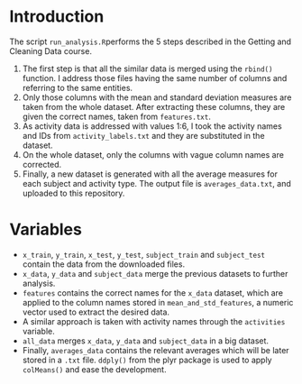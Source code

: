 # Introduction

The script `run_analysis.R`performs the 5 steps described in the Getting and Cleaning Data course.

1) The first step is that all the similar data is merged using the `rbind()` function. I address those files having the same number of columns and referring to the same entities.
2) Only those columns with the mean and standard deviation measures are taken from the whole dataset. After extracting these columns, they are given the correct names, taken from `features.txt`.
3) As activity data is addressed with values 1:6, I took the activity names and IDs from `activity_labels.txt` and they are substituted in the dataset.
4) On the whole dataset, only the columns with vague column names are corrected.
5) Finally, a new dataset is generated with all the average measures for each subject and activity type. The output file is `averages_data.txt`, and uploaded to this repository.

# Variables

* `x_train`, `y_train`, `x_test`, `y_test`, `subject_train` and `subject_test` contain the data from the downloaded files.
* `x_data`, `y_data` and `subject_data` merge the previous datasets to further analysis.
* `features` contains the correct names for the `x_data` dataset, which are applied to the column names stored in `mean_and_std_features`, a numeric vector used to extract the desired data.
* A similar approach is taken with activity names through the `activities` variable.
* `all_data` merges `x_data`, `y_data` and `subject_data` in a big dataset.
* Finally, `averages_data` contains the relevant averages which will be later stored in a `.txt` file. `ddply()` from the plyr package is used to apply `colMeans()` and ease the development.
